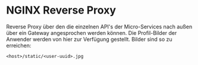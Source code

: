 # NGINX Reverse Proxy

Reverse Proxy über den die einzelnen API's der Micro-Services nach außen über ein Gateway angesprochen werden können.
Die Profil-Bilder der Anwender werden von hier zur Verfügung gestellt. Bilder sind so zu erreichen:

    <host>/static/<user-uuid>.jpg
